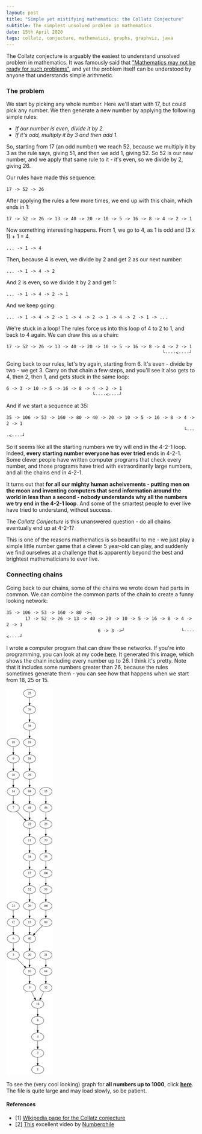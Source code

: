 ```yaml
---
layout: post
title: "Simple yet mistifying mathematics: the Collatz Conjecture"
subtitle: The simplest unsolved problem in mathematics
date: 15th April 2020
tags: collatz, conjecture, mathematics, graphs, graphviz, java
---
```


The Collatz conjecture is arguably the easiest to understand unsolved problem in
mathematics. It was famously said that ["Mathematics may not be ready for such
problems"](https://en.wikipedia.org/wiki/Collatz_conjecture), and yet the
problem itself can be understood by anyone that understands simple arithmetic.

### The problem

We start by picking any whole number. Here we'll start with 17, but could pick
any number. We then generate a new number by applying the following simple
rules:
 - *If our number is even, divide it by 2.*
 - *If it's odd, multiply it by 3 and then add 1*.

So, starting from 17 (an odd number) we reach 52, because we multiply it by 3 as
the rule says, giving 51, and then we add 1, giving 52. So 52 is our new number,
and we apply that same rule to it - it's even, so we divide by 2, giving 26.

Our rules have made this sequence:

    17 -> 52 -> 26

After applying the rules a few more times, we end up with this chain, which
ends in 1:

    17 -> 52 -> 26 -> 13 -> 40 -> 20 -> 10 -> 5 -> 16 -> 8 -> 4 -> 2 -> 1 

Now something interesting happens. From 1, we go to 4, as 1 is odd and (3 x 1) +
1 = 4.

    ... -> 1 -> 4

Then, because 4 is even, we divide by 2 and get 2 as our next number:

    ... -> 1 -> 4 -> 2

And 2 is even, so we divide it by 2 and get 1:

    ... -> 1 -> 4 -> 2 -> 1

And we keep going:

    ... -> 1 -> 4 -> 2 -> 1 -> 4 -> 2 -> 1 -> 4 -> 2 -> 1 -> ...

We're stuck in a loop! The rules force us into this loop of 4 to 2 to 1, and
back to 4 again. We can draw this as a chain:


    17 -> 52 -> 26 -> 13 -> 40 -> 20 -> 10 -> 5 -> 16 -> 8 -> 4 -> 2 -> 1
                                                              └----<----┘

Going back to our rules, let's try again, starting from 6. It's even - divide
by two - we get 3. Carry on that chain a few steps, and you'll see it also gets
to 4, then 2, then 1, and gets stuck in the same loop:

    6 -> 3 -> 10 -> 5 -> 16 -> 8 -> 4 -> 2 -> 1
                                    └----<----┘


And if we start a sequence at 35:

    35 -> 106 -> 53 -> 160 -> 80 -> 40 -> 20 -> 10 -> 5 -> 16 -> 8 -> 4 -> 2 -> 1
                                                                      └----<----┘

So it seems like all the starting numbers we try will end in the 4-2-1 loop.
Indeed, **every starting number everyone has ever tried** ends in 4-2-1. Some
clever people have written computer programs that check every number, and those
programs have tried with extraordinarily large numbers, and all the chains end
in 4-2-1.

It turns out that **for all our mighty human acheivements - putting men on the
moon and inventing computers that send information around the world in less
than a second - nobody understands why all the numbers we try end in the 4-2-1
loop**. And some of the smartest people to ever live have tried to understand,
without success.

The *Collatz Conjecture* is this unanswered question - do all chains eventually
end up at 4-2-1?

This is one of the reasons mathematics is so beautiful to me - we just play a
simple little number game that a clever 5 year-old can play, and suddenly we
find ourselves at a challenge that is apparently beyond the best and brightest
mathematicians to ever live.

### Connecting chains

Going back to our chains, some of the chains we wrote down had parts in common.
We can combine the common parts of the chain to create a funny looking network:


    35 -> 106 -> 53 -> 160 -> 80 ->┐
           17 -> 52 -> 26 -> 13 -> 40 -> 20 -> 10 -> 5 -> 16 -> 8 -> 4 -> 2 -> 1
                                      6 -> 3 ->┘                     └----<----┘

I wrote a computer program that can draw these networks. If you're into
programming, you can look at my code
[here](https://github.com/alexj136/collatz). It generated this image, which shows
the chain including every number up to 26. I think it's pretty. Note that it
includes some numbers greater than 26, because the rules sometimes generate
them - you can see how that happens when we start from 18, 25 or 15.

![a simple collatz graph](/images/collatz-26.png)

To see the (very cool looking) graph for **all numbers up to 1000**, click
[**here**](/images/collatz-1000.png). The file is quite large and may load
slowly, so be patient.


#### References

- [1] [Wikipedia page for the Collatz conjecture](https://en.wikipedia.org/wiki/Collatz_conjecture)
- [2] [This](https://www.youtube.com/watch?v=5mFpVDpKX70) excellent video by [Numberphile](https://www.youtube.com/user/numberphile)
